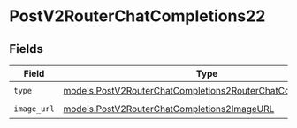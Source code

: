 # PostV2RouterChatCompletions22


## Fields

| Field                                                                                                                              | Type                                                                                                                               | Required                                                                                                                           | Description                                                                                                                        |
| ---------------------------------------------------------------------------------------------------------------------------------- | ---------------------------------------------------------------------------------------------------------------------------------- | ---------------------------------------------------------------------------------------------------------------------------------- | ---------------------------------------------------------------------------------------------------------------------------------- |
| `type`                                                                                                                             | [models.PostV2RouterChatCompletions2RouterChatCompletionsType](../models/postv2routerchatcompletions2routerchatcompletionstype.md) | :heavy_check_mark:                                                                                                                 | N/A                                                                                                                                |
| `image_url`                                                                                                                        | [models.PostV2RouterChatCompletions2ImageURL](../models/postv2routerchatcompletions2imageurl.md)                                   | :heavy_check_mark:                                                                                                                 | N/A                                                                                                                                |